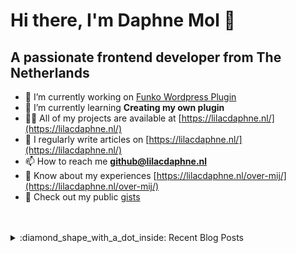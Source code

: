 # Hi there, I'm Daphne Mol 👋 
## A passionate frontend developer from The Netherlands

- 🔭 I’m currently working on [Funko Wordpress Plugin](https://github.com/DaphneMol/Collectamols-Funko)
- 🌱 I’m currently learning **Creating my own plugin**
- 👨‍💻 All of my projects are available at [https://lilacdaphne.nl/](https://lilacdaphne.nl/)
- 📝 I regularly write articles on [https://lilacdaphne.nl/](https://lilacdaphne.nl/)
- 📫 How to reach me **github@lilacdaphne.nl**
- 📄 Know about my experiences [https://lilacdaphne.nl/over-mij/](https://lilacdaphne.nl/over-mij/)
- 📝 Check out my public [gists](https://gist.github.com/DaphneMol)

<br />
<br />

<details>
  <summary> :diamond_shape_with_a_dot_inside: Recent Blog Posts </summary>
  
<!-- BLOG-POST-LIST:START -->
- [Wie ben ik](https://lilacdaphne.nl/personal/wie-ben-ik/)
<!-- BLOG-POST-LIST:END -->
  ➡️ [more blog posts...](https://lilacdaphne.nl/)
</details>

